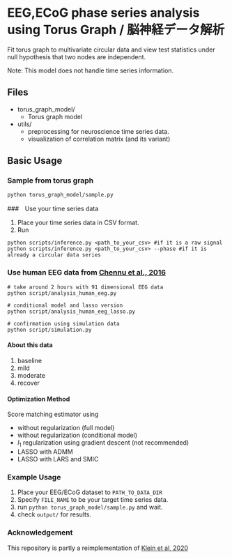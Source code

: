 # EEG,ECoG phase series analysis using Torus Graph / 脳神経データ解析

Fit torus graph to multivariate circular data and view test statistics under null hypothesis that two nodes are independent. 

Note: This model does not handle time series information.


## Files
- torus_graph_model/
    - Torus graph model
- utils/
    - preprocessing for neuroscience time series data. 
    - visualization of correlation matrix (and its variant)

## Basic Usage

### Sample from torus graph
```
python torus_graph_model/sample.py
```

###　Use your time series data
1. Place your time series data in CSV format.
2. Run
```
python scripts/inference.py <path_to_your_csv> #if it is a raw signal
python scripts/inference.py <path_to_your_csv> --phase #if it is already a circular data series
```

### Use human EEG data from [Chennu et al., 2016](https://www.repository.cam.ac.uk/items/b7817912-50b5-423b-882e-978fb39a49df)
```
# take around 2 hours with 91 dimensional EEG data
python script/analysis_human_eeg.py

# conditional model and lasso version
python script/analysis_human_eeg_lasso.py

# confirmation using simulation data
python script/simulation.py
```

#### About this data
1. baseline
2. mild
3. moderate
4. recover

#### Optimization Method
Score matching estimator using
- without regularization (full model)
- without regularization (conditional model)
- $l_1$ regularization using gradient descent (not recommended)
- LASSO with ADMM
- LASSO with LARS and SMIC

### Example Usage

1. Place your EEG/ECoG dataset to `PATH_TO_DATA_DIR`
1. Specify `FILE_NAME` to be your target time series data.
1. run `python torus_graph_model/sample.py` and wait.
1. check `output/` for results.

### Acknowledgement
This repository is partly a reimplementation of [Klein et al, 2020](https://projecteuclid.org/journals/annals-of-applied-statistics/volume-14/issue-2/Torus-graphs-for-multivariate-phase-coupling-analysis/10.1214/19-AOAS1300.full)